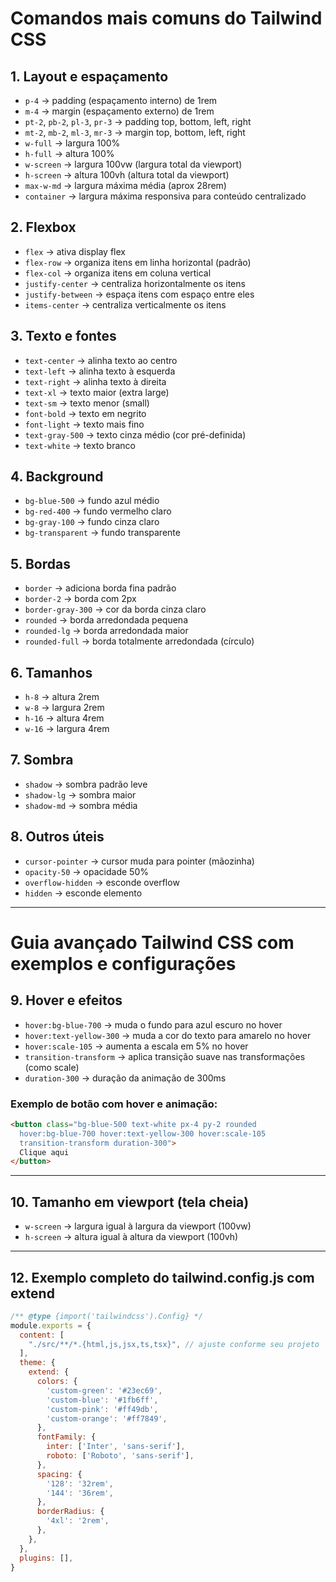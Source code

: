 
# Comandos mais comuns do Tailwind CSS

## 1. Layout e espaçamento
- `p-4` → padding (espaçamento interno) de 1rem  
- `m-4` → margin (espaçamento externo) de 1rem  
- `pt-2`, `pb-2`, `pl-3`, `pr-3` → padding top, bottom, left, right  
- `mt-2`, `mb-2`, `ml-3`, `mr-3` → margin top, bottom, left, right  
- `w-full` → largura 100%  
- `h-full` → altura 100%  
- `w-screen` → largura 100vw (largura total da viewport)  
- `h-screen` → altura 100vh (altura total da viewport)  
- `max-w-md` → largura máxima média (aprox 28rem)  
- `container` → largura máxima responsiva para conteúdo centralizado  

## 2. Flexbox
- `flex` → ativa display flex  
- `flex-row` → organiza itens em linha horizontal (padrão)  
- `flex-col` → organiza itens em coluna vertical  
- `justify-center` → centraliza horizontalmente os itens  
- `justify-between` → espaça itens com espaço entre eles  
- `items-center` → centraliza verticalmente os itens  

## 3. Texto e fontes
- `text-center` → alinha texto ao centro  
- `text-left` → alinha texto à esquerda  
- `text-right` → alinha texto à direita  
- `text-xl` → texto maior (extra large)  
- `text-sm` → texto menor (small)  
- `font-bold` → texto em negrito  
- `font-light` → texto mais fino  
- `text-gray-500` → texto cinza médio (cor pré-definida)  
- `text-white` → texto branco  

## 4. Background
- `bg-blue-500` → fundo azul médio  
- `bg-red-400` → fundo vermelho claro  
- `bg-gray-100` → fundo cinza claro  
- `bg-transparent` → fundo transparente  

## 5. Bordas
- `border` → adiciona borda fina padrão  
- `border-2` → borda com 2px  
- `border-gray-300` → cor da borda cinza claro  
- `rounded` → borda arredondada pequena  
- `rounded-lg` → borda arredondada maior  
- `rounded-full` → borda totalmente arredondada (círculo)  

## 6. Tamanhos
- `h-8` → altura 2rem  
- `w-8` → largura 2rem  
- `h-16` → altura 4rem  
- `w-16` → largura 4rem  

## 7. Sombra
- `shadow` → sombra padrão leve  
- `shadow-lg` → sombra maior  
- `shadow-md` → sombra média  

## 8. Outros úteis
- `cursor-pointer` → cursor muda para pointer (mãozinha)  
- `opacity-50` → opacidade 50%  
- `overflow-hidden` → esconde overflow  
- `hidden` → esconde elemento  

---

# Guia avançado Tailwind CSS com exemplos e configurações

## 9. Hover e efeitos

- `hover:bg-blue-700` → muda o fundo para azul escuro no hover  
- `hover:text-yellow-300` → muda a cor do texto para amarelo no hover  
- `hover:scale-105` → aumenta a escala em 5% no hover  
- `transition-transform` → aplica transição suave nas transformações (como scale)  
- `duration-300` → duração da animação de 300ms  

### Exemplo de botão com hover e animação:

```html
<button class="bg-blue-500 text-white px-4 py-2 rounded
  hover:bg-blue-700 hover:text-yellow-300 hover:scale-105
  transition-transform duration-300">
  Clique aqui
</button>
```

---

## 10. Tamanho em viewport (tela cheia)

- `w-screen` → largura igual à largura da viewport (100vw)  
- `h-screen` → altura igual à altura da viewport (100vh)  

---

## 12. Exemplo completo do tailwind.config.js com extend

```js
/** @type {import('tailwindcss').Config} */
module.exports = {
  content: [
    "./src/**/*.{html,js,jsx,ts,tsx}", // ajuste conforme seu projeto
  ],
  theme: {
    extend: {
      colors: {
        'custom-green': '#23ec69',
        'custom-blue': '#1fb6ff',
        'custom-pink': '#ff49db',
        'custom-orange': '#ff7849',
      },
      fontFamily: {
        inter: ['Inter', 'sans-serif'],
        roboto: ['Roboto', 'sans-serif'],
      },
      spacing: {
        '128': '32rem',
        '144': '36rem',
      },
      borderRadius: {
        '4xl': '2rem',
      },
    },
  },
  plugins: [],
}
```
